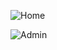 
![Home](https://github.com/user-attachments/assets/add6e7a9-6de4-4fd6-9410-109cbcd804ad)


![Admin](https://github.com/user-attachments/assets/03ab8f17-5b7c-4033-bb92-33026b55e0a5)
